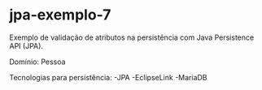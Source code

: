 # jpa-exemplo-7

Exemplo de validação de atributos na persistência com Java Persistence API (JPA).

Domínio: Pessoa

Tecnologias para persistência:
 -JPA
 -EclipseLink
 -MariaDB